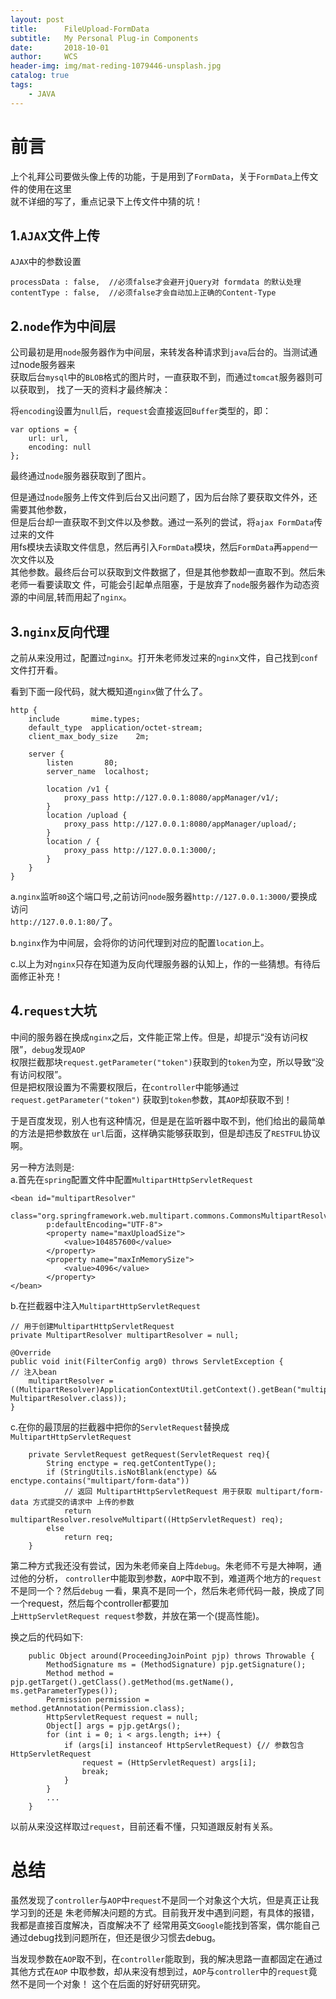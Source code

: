 ```yaml
---
layout: post
title:      FileUpload-FormData
subtitle:   My Personal Plug-in Components 
date:       2018-10-01
author:     WCS
header-img: img/mat-reding-1079446-unsplash.jpg
catalog: true
tags:
    - JAVA
---
```


# 前言

上个礼拜公司要做头像上传的功能，于是用到了`FormData`，关于`FormData`上传文件的使用在这里  
就不详细的写了，重点记录下上传文件中猜的坑！  

## 1.`AJAX`文件上传

`AJAX`中的参数设置  

```
processData : false,  //必须false才会避开jQuery对 formdata 的默认处理   
contentType : false,  //必须false才会自动加上正确的Content-Type 
```

## 2.`node`作为中间层

公司最初是用`node`服务器作为中间层，来转发各种请求到`java`后台的。当测试通过node服务器来  
获取后台`mysql`中的`BLOB`格式的图片时，一直获取不到，而通过`tomcat`服务器则可以获取到， 
找了一天的资料才最终解决：  

将`encoding`设置为`null`后，`request`会直接返回`Buffer`类型的，即：  
```
var options = { 
    url: url,
    encoding: null
};
```  

最终通过`node`服务器获取到了图片。  

但是通过`node`服务上传文件到后台又出问题了，因为后台除了要获取文件外，还需要其他参数，  
但是后台却一直获取不到文件以及参数。通过一系列的尝试，将`ajax FormData`传过来的文件  
用fs模块去读取文件信息，然后再引入`FormData`模块，然后`FormData`再`append`一次文件以及  
其他参数。最终后台可以获取到文件数据了，但是其他参数却一直取不到。然后朱老师一看要读取文   件，可能会引起单点阻塞，于是放弃了`node`服务器作为动态资源的中间层,转而用起了`nginx`。  

## 3.`nginx`反向代理

之前从来没用过，配置过`nginx`。打开朱老师发过来的`nginx`文件，自己找到`conf`文件打开看。  

看到下面一段代码，就大概知道`nginx`做了什么了。
```
http {
    include       mime.types;
    default_type  application/octet-stream;
	client_max_body_size    2m;

    server {
        listen       80;
        server_name  localhost;

        location /v1 {
            proxy_pass http://127.0.0.1:8080/appManager/v1/;
        }
        location /upload {
            proxy_pass http://127.0.0.1:8080/appManager/upload/;
        }
        location / {
            proxy_pass http://127.0.0.1:3000/;
        }
    }
}
```
a.`nginx`监听`80`这个端口号,之前访问`node`服务器`http://127.0.0.1:3000/`要换成访问  
`http://127.0.0.1:80/`了。  

b.`nginx`作为中间层，会将你的访问代理到对应的配置`location`上。  

c.以上为对`nginx`只存在知道为反向代理服务器的认知上，作的一些猜想。有待后面修正补充！  

## 4.`request`大坑

中间的服务器在换成`nginx`之后，文件能正常上传。但是，却提示“没有访问权限”，`debug`发现`AOP`  
权限拦截那块`request.getParameter("token")`获取到的`token`为空，所以导致“没有访问权限”。  
但是把权限设置为不需要权限后，在`controller`中能够通过`request.getParameter("token")`  获取到`token`参数，其`AOP`却获取不到！  

于是百度发现，别人也有这种情况，但是是在监听器中取不到，他们给出的最简单的方法是把参数放在  `url`后面，这样确实能够获取到，但是却违反了`RESTFUL`协议啊。  

另一种方法则是:  
a.首先在`spring`配置文件中配置`MultipartHttpServletRequest`  

```
<bean id="multipartResolver"
		class="org.springframework.web.multipart.commons.CommonsMultipartResolver"
		p:defaultEncoding="UTF-8">
		<property name="maxUploadSize">
			<value>104857600</value>
		</property>
		<property name="maxInMemorySize">
			<value>4096</value>
		</property>
</bean>

```

b.在拦截器中注入`MultipartHttpServletRequest`  

```
// 用于创建MultipartHttpServletRequest
private MultipartResolver multipartResolver = null;
	
@Override
public void init(FilterConfig arg0) throws ServletException {
// 注入bean
	multipartResolver = ((MultipartResolver)ApplicationContextUtil.getContext().getBean("multipartResolver", MultipartResolver.class));
}

```

c.在你的最顶层的拦截器中把你的`ServletRequest`替换成`MultipartHttpServletRequest`  

```
	private ServletRequest getRequest(ServletRequest req){
		String enctype = req.getContentType();
		if (StringUtils.isNotBlank(enctype) && enctype.contains("multipart/form-data"))
			// 返回 MultipartHttpServletRequest 用于获取 multipart/form-data 方式提交的请求中 上传的参数
			return multipartResolver.resolveMultipart((HttpServletRequest) req);
		else 
			return req;
	}

```

第二种方式我还没有尝试，因为朱老师亲自上阵`debug`。朱老师不亏是大神啊，通过他的分析，   `controller`中能取到参数，`AOP`中取不到，难道两个地方的`request`不是同一个？然后`debug`  一看，果真不是同一个，然后朱老师代码一敲，换成了同一个request，然后每个controller都要加  
上`HttpServletRequest request`参数，并放在第一个(提高性能)。  

换之后的代码如下:  

```
	public Object around(ProceedingJoinPoint pjp) throws Throwable {
		MethodSignature ms = (MethodSignature) pjp.getSignature();
		Method method = pjp.getTarget().getClass().getMethod(ms.getName(), ms.getParameterTypes());
		Permission permission = method.getAnnotation(Permission.class);
		HttpServletRequest request = null;
		Object[] args = pjp.getArgs();
		for (int i = 0; i < args.length; i++) {
			if (args[i] instanceof HttpServletRequest) {// 参数包含HttpServletRequest
				request = (HttpServletRequest) args[i];
				break;
			}
		}
        ...
    }
```

以前从来没这样取过`request`，目前还看不懂，只知道跟反射有关系。  

# 总结

虽然发现了`controller`与`AOP`中`request`不是同一个对象这个大坑，但是真正让我学习到的还是  朱老师解决问题的方式。目前我开发中遇到问题，有具体的报错，我都是直接百度解决，百度解决不了  经常用英文`Google`能找到答案，偶尔能自己通过debug找到问题所在，但还是很少习惯去debug。  

当发现参数在`AOP`取不到，在`controller`能取到，我的解决思路一直都固定在通过其他方式在`AOP`  中取参数，却从来没有想到过，`AOP`与`controller`中的`request`竟然不是同一个对象！  这个在后面的好好研究研究。